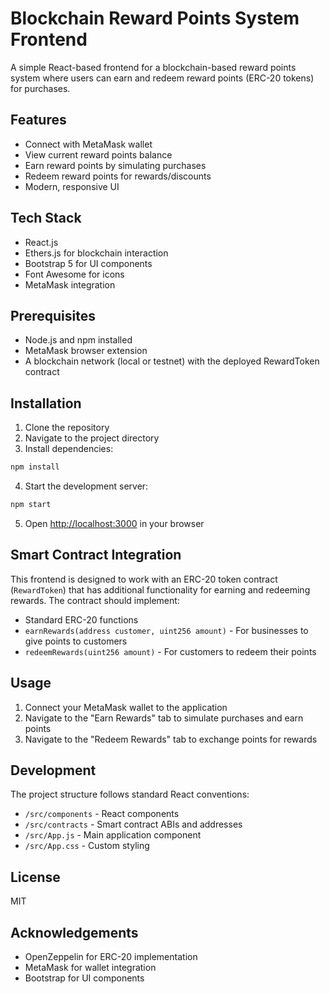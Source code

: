 # Blockchain Reward Points System Frontend

A simple React-based frontend for a blockchain-based reward points system where users can earn and redeem reward points (ERC-20 tokens) for purchases.

## Features

- Connect with MetaMask wallet
- View current reward points balance
- Earn reward points by simulating purchases
- Redeem reward points for rewards/discounts
- Modern, responsive UI

## Tech Stack

- React.js
- Ethers.js for blockchain interaction
- Bootstrap 5 for UI components
- Font Awesome for icons
- MetaMask integration

## Prerequisites

- Node.js and npm installed
- MetaMask browser extension
- A blockchain network (local or testnet) with the deployed RewardToken contract

## Installation

1. Clone the repository
2. Navigate to the project directory
3. Install dependencies:

```bash
npm install
```

4. Start the development server:

```bash
npm start
```

5. Open [http://localhost:3000](http://localhost:3000) in your browser

## Smart Contract Integration

This frontend is designed to work with an ERC-20 token contract (`RewardToken`) that has additional functionality for earning and redeeming rewards. The contract should implement:

- Standard ERC-20 functions
- `earnRewards(address customer, uint256 amount)` - For businesses to give points to customers
- `redeemRewards(uint256 amount)` - For customers to redeem their points

## Usage

1. Connect your MetaMask wallet to the application
2. Navigate to the "Earn Rewards" tab to simulate purchases and earn points
3. Navigate to the "Redeem Rewards" tab to exchange points for rewards

## Development

The project structure follows standard React conventions:

- `/src/components` - React components
- `/src/contracts` - Smart contract ABIs and addresses
- `/src/App.js` - Main application component
- `/src/App.css` - Custom styling

## License

MIT

## Acknowledgements

- OpenZeppelin for ERC-20 implementation
- MetaMask for wallet integration
- Bootstrap for UI components
